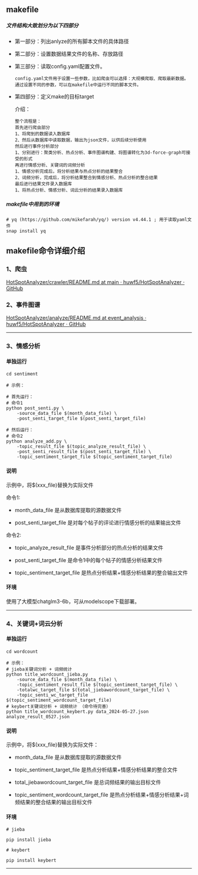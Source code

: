 ## makefile

##### 文件结构大致划分为以下四部分

- 第一部分：列出anlyze的所有脚本文件的具体路径

- 第二部分：设置数据结果文件的名称、存放路径

- 第三部分：读取config.yaml配置文件。
  
  ```shell
  config.yaml文件用于设置一些参数，比如爬虫可以选择：大规模爬取、爬取最新数据。
  通过设置不同的参数，可以在makefile中运行不同的脚本文件。
  ```

- 第四部分：定义make的目标target
  
  介绍：
  
  ```shell
  整个流程是：
  首先进行爬虫部分
  1、将爬到的数据读入数据库
  2、然后从数据库中读取数据，输出为json文件，以供后续分析使用
  然后进行事件分析部分
  1、分别进行：聚类分析、热点分析、事件图谱构建、将图谱转化为3d-force-graph可接受的形式
  再进行情感分析、关键词的词频分析
  1、情感分析完成后，将分析结果与热点分析的结果整合
  2、词频分析，完成后，将分析结果整合到情感分析、热点分析的整合结果
  最后进行结果文件录入数据库
  1、将热点分析、情感分析、词云分析的结果录入数据库
  ```

##### makefile中用到的环境

```shell
# yq (https://github.com/mikefarah/yq/) version v4.44.1 ; 用于读取yaml文件
snap install yq
```

## makefile命令详细介绍

### 1、爬虫

[HotSpotAnalyzer/crawler/README.md at main · huwf5/HotSpotAnalyzer · GitHub](https://github.com/huwf5/HotSpotAnalyzer/blob/main/crawler/README.md)

### 2、事件图谱

[HotSpotAnalyzer/analyze/README.md at event_analysis · huwf5/HotSpotAnalyzer · GitHub](https://github.com/huwf5/HotSpotAnalyzer/blob/event_analysis/analyze/README.md)

---

### 3、情感分析

#### 单独运行

```shell
cd sentiment

# 示例：

# 首先运行：
# 命令1
python post_senti.py \
    -source_data_file $(month_data_file) \
    -post_senti_target_file $(post_senti_target_file)

# 然后运行：
# 命令2
python analyze_add.py \
    -topic_result_file $(topic_analyze_result_file) \
    -post_senti_result_file $(post_senti_target_file) \
    -topic_sentiment_target_file $(topic_sentiment_target_file)
```

#### 说明

示例中，将$(xxx_file)替换为实际文件

命令1:

- month_data_file 是从数据库提取的源数据文件

- post_senti_target_file 是对每个帖子的评论进行情感分析的结果输出文件

命令2:

- topic_analyze_result_file 是事件分析部分的热点分析的结果文件

- post_senti_target_file 是命令1中的每个帖子的情感分析结果文件

- topic_sentiment_target_file 是热点分析结果+情感分析结果的整合输出文件

#### 环境

使用了大模型chatglm3-6b，可从modelscope下载部署。

---

### 4、关键词+词云分析

#### 单独运行

```shell
cd wordcount

# 示例：
# jieba关键词分析 + 词频统计
python title_wordcount_jieba.py
    -source_data_file $(month_data_file) \
    -topic_sentiment_result_file $(topic_sentiment_target_file) \
    -totalwc_target_file $(total_jiebawordcount_target_file) \
    -topic_senti_wc_target_file $(topic_sentiment_wordcount_target_file)
# keybert关键词分析 + 词频统计 （命令待完善）
python title_wordcount_keybert.py data_2024-05-27.json analyze_result_0527.json
```

#### 说明

示例中，将$(xxx_file)替换为实际文件：

- month_data_file 是从数据库提取的源数据文件

- topic_sentiment_target_file 是热点分析结果+情感分析结果的整合文件

- total_jiebawordcount_target_file 是总词频结果的输出目标文件

- topic_sentiment_wordcount_target_file 是热点分析结果+情感分析结果+词频结果的整合结果的输出目标文件

#### 环境

```shell
# jieba

pip install jieba

# keybert

pip install keybert
```

---